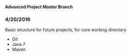 #### Advanced Project Master Branch

### 4/20/2016

Basic structure for future projects, for core working directory

* Git
* Java 7
* Maven



